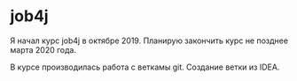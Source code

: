﻿# job4j
Я начал курс job4j в октябре 2019. Планирую закончить курс не позднее марта 2020 года.

В курсе производилась работа с веткамы git.
Создание ветки из IDEA.